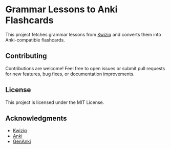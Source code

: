 # Grammar Lessons to Anki Flashcards

This project fetches grammar lessons from [Kwiziq](https://kwiziq.com) and converts them into Anki-compatible flashcards.

## Contributing

Contributions are welcome! Feel free to open issues or submit pull requests for new features, bug fixes, or documentation improvements.

## License

This project is licensed under the MIT License. 

## Acknowledgments

- [Kwiziq](https://kwiziq.com) 
- [Anki](https://apps.ankiweb.net/) 
- [GenAnki](https://github.com/kerrickstaley/genanki) 
